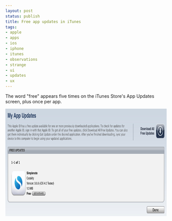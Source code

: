 ```yaml
---
layout: post
status: publish
title: Free app updates in iTunes
tags:
- apple
- apps
- ios
- iphone
- itunes
- observations
- strange
- ui
- updates
- ux
---
```

The word "free" appears five times on the iTunes Store's App Updates screen, plus once per app.

<img alt="" width="880" height="336" src="/assets/2010/12/its_free.png">
